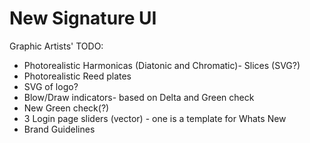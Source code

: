 # New Signature UI


Graphic Artists' TODO:
- Photorealistic Harmonicas (Diatonic and Chromatic)- Slices (SVG?)
- Photorealistic Reed plates
- SVG of logo?
- Blow/Draw indicators- based on Delta and Green check
- New Green check(?)
- 3 Login page sliders (vector) - one is a template for Whats New
- Brand Guidelines
